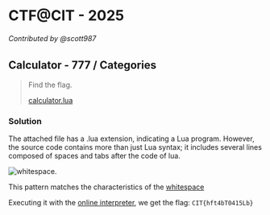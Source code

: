 # CTF@CIT - 2025
###### Contributed by @scott987

## Calculator - 777 / Categories

> Find the flag.
>
> [calculator.lua](https://raw.githubusercontent.com/isip-hs-whoami/CTF-writeup/refs/heads/main/CTF%40CIT%202025/Calculator/calculator.lua)

### Solution
The attached file has a .lua extension, indicating a Lua program. However, the source code contains more than just Lua syntax; it includes several lines composed of spaces and tabs after the code of lua.

![whitespace](https://raw.githubusercontent.com/isip-hs-whoami/CTF-writeup/refs/heads/main/CTF%40CIT%202025/Calculator/whitespace.png).

This pattern matches the characteristics of the [whitespace](https://en.wikipedia.org/wiki/Whitespace_(programming_language))

Executing it with the [online interpreter](https://naokikp.github.io/wsi/whitespace.html), we get the flag: `CIT{hft4bT0415Lb}`